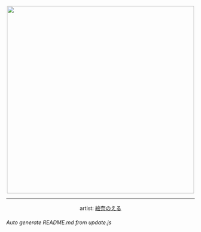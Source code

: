 
<p align="center">
  <img width="500" src="https://nekos.best/api/v2/neko/0247.png">
  <hr/>
  <center>
    artist: <a href="https://www.pixiv.net/en/artworks/80631773">絵奈のえる</a>
  </center>
</p>


###### Auto generate README.md from update.js

